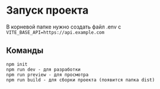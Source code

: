 # Запуск проекта
В корневой папке нужно создать файл .env с `VITE_BASE_API=https://api.example.com`
## Команды
```
npm init
npm run dev - для разработки
npm run preview - для просмотра
npm run build - для сборки проекта (появится папка dist)
```

